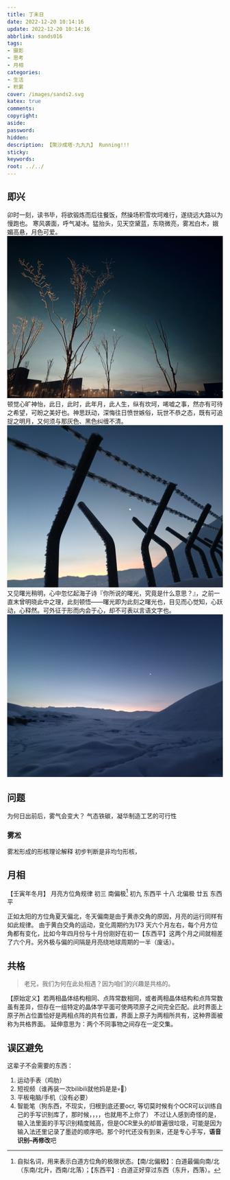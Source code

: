 ```yaml
---
title: 丁未日
date: 2022-12-20 10:14:16
update: 2022-12-20 10:14:16
abbrlink: sands016
tags:
- 摄影
- 思考
- 月相
categories:
- 生活
- 积累
cover: /images/sands2.svg
katex: true
comments:
copyright:
aside: 
password:
hidden:
description: 【聚沙成塔·九九九】 Running!!!
sticky: 
keywords:
root: ../../
---
```



## 即兴
卯时一刻，读书毕，将欲锻炼而后往餐饭，然操场积雪坎坷难行，遂绕远大路以为慢跑也。
寒风袭面，呼气凝冰。猛抬头，见天空黛蓝，东晓微亮，雾凇白木，娥媚高悬，月色可爱。
![](../../../images/20221012/IMG_20221220_101125.jpg)
顿觉心旷神怡，此日，此时，此年月，此人生，纵有坎坷，唏嘘之事，然亦有可待之希望，可盼之美好也。神思跃动，深悔往日愤世嫉俗，玩世不恭之态，既有可追捉之明月，又何须与那灰色、黑色纠缠不清。
![纠缠](../../../images/20221012/IMG_20221220_090835.jpg)
又见曙光稍明，心中忽忆起海子诗『你所说的曙光，究竟是什么意思？』，之前一直末曾明晓此中之理，此刻顿悟——曙光即为此刻之曙光也，目见而心觉知，心跃动，心释然。可外征于形而内会于心，却不可表以言语文字也。
![dawn](../../../images/20221012/IMG_20221220_090845.jpg)


## 问题
为何日出前后，雾气会变大？
气态铁碳，凝华制造工艺的可行性

### 雾凇
雾凇形成的形核理论解释
初步判断是非均匀形核，

## 月相
【壬寅年冬月】 月亮方位角规律
初三 南偏极[^tip]
初九 东西平
十八 北偏极
廿五 东西平

正如太阳的方位角夏天偏北，冬天偏南是由于黄赤交角的原因，月亮的运行同样有如此规律。
由于黄白交角的运动，变化周期约为173 天六个月左右，每个月方位角都有变化，比如今年四月份与十月份刚好在初一【东西平】这两个月之间就相差了六个月。另外极与偏的间隔是月亮绕地球周期的一半（废话）。


[^tip]:自拟名词，用来表示白道方位角的极限状态。【南/北偏极】：白道最偏向南/北（东南/北升，西南/北落）；【东西平】: 白道正好穿过东西（东升，西落）。
## 共格
> 老兄，我们为何在此处相遇？因为咱们的兴趣是共格的。

【原始定义】若两相晶体结构相同、点阵常数相同，或者两相晶体结构和点阵常数虽有差异，但存在一组特定的晶体学平面可使两项原子之间完全匹配。此时界面上原子所占位置恰好是两相点阵的共有位置，界面上原子为两相所共有，这种界面被称为共格界面。
延伸意思为：两个不同事物之间存在一定交集。

## 误区避免
这辈子不会需要的东西：
1. 运动手表（鸡肋）
2. 短视频（谁再装一次bilibili就他妈是是💀🐶）
3. 平板电脑/手机（没有必要）
4. 智能笔（狗东西，不现实，归根到底还要ocr, 等切莫时候有个OCR可以训练自己的手写识别库了，那时候，，，，也就用不上你了）
	不过让人感到奇怪的是，输入法里面的手写识别精度贼高，但是OCR里头的却普遍很垃圾，可能是因为输入法还里记录了墨迹的顺序吧。那个时代还没有到来，还是专心手写，**语音识别–再修改**吧
